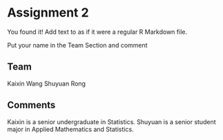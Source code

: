 # Assignment 2

You found it!  Add text to as if it were a regular R Markdown file.

Put your name in the Team Section and comment

## Team

Kaixin Wang
Shuyuan Rong

## Comments

Kaixin is a senior undergraduate in Statistics.
Shuyuan is a senior student major in Applied Mathematics and Statistics.
